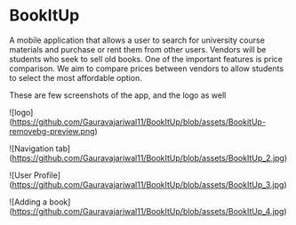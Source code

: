 # BookItUp
A mobile application that allows a user to search for university course materials and purchase or rent them from other users. Vendors will be students who seek to sell old books. One of the important features is price comparison. We aim to compare prices between vendors to allow students to select the most affordable option. 

These are few screenshots of the app, and the logo as well

![logo] (https://github.com/Gauravajariwal11/BookItUp/blob/assets/BookitUp-removebg-preview.png)

![Navigation tab] (https://github.com/Gauravajariwal11/BookItUp/blob/assets/BookItUp_2.jpg)

![User Profile] (https://github.com/Gauravajariwal11/BookItUp/blob/assets/BookItUp_3.jpg)

![Adding a book] (https://github.com/Gauravajariwal11/BookItUp/blob/assets/BookItUp_4.jpg)
